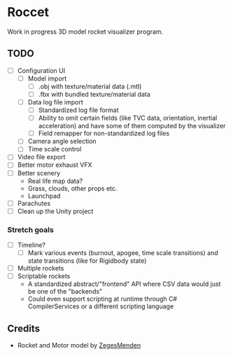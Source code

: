 # Roccet

Work in progress 3D model rocket visualizer program.

## TODO
- [ ] Configuration UI
  - [ ] Model import
    - [ ] .obj with texture/material data (.mtl)
    - [ ] .fbx with bundled texture/material data
  - [ ] Data log file import
    - [ ] Standardized log file format
    - [ ] Ability to omit certain fields (like TVC data, orientation, inertial acceleration) and have some of them computed by the visualizer
    - [ ] Field remapper for non-standardized log files
  - [ ] Camera angle selection
  - [ ] Time scale control
- [ ] Video file export
- [ ] Better motor exhaust VFX
- [ ] Better scenery
  - Real life map data?
  - Grass, clouds, other props etc.
  - Launchpad
- [ ] Parachutes
- [ ] Clean up the Unity project

### Stretch goals
- [ ] Timeline?
  - [ ] Mark various events (burnout, apogee, time scale transitions) and state transitions (like for Rigidbody state)
- [ ] Multiple rockets
- [ ] Scriptable rockets
  - A standardized abstract/"frontend" API where CSV data would just be one of the "backends"
  - Could even support scripting at runtime through C# CompilerServices or a different scripting language

## Credits
- Rocket and Motor model by [ZegesMenden](https://github.com/zegesmenden)